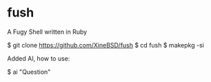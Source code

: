 # fush
A Fugy Shell written in Ruby

$ git clone https://github.com/XineBSD/fush
$ cd fush
$ makepkg -si

Added AI, how to use:

$ ai "Question"

